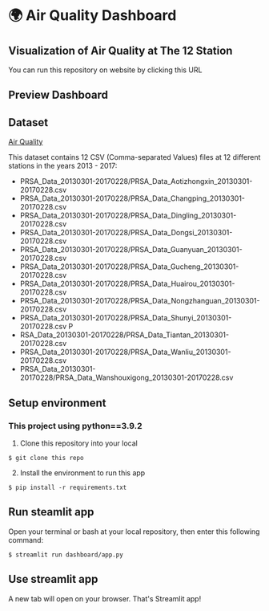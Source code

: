 # 🌍 Air Quality Dashboard
## Visualization of Air Quality at The 12 Station

You can run this repository on website by clicking this URL 

## Preview Dashboard



## Dataset 
[Air Quality](https://drive.google.com/file/d/1RhU3gJlkteaAQfyn9XOVAz7a5o1-etgr/view)

This dataset contains 12 CSV (Comma-separated Values) files at 12 different stations in the years 2013 - 2017:
- PRSA_Data_20130301-20170228/PRSA_Data_Aotizhongxin_20130301-20170228.csv 
- PRSA_Data_20130301-20170228/PRSA_Data_Changping_20130301-20170228.csv 
- PRSA_Data_20130301-20170228/PRSA_Data_Dingling_20130301-20170228.csv 
- PRSA_Data_20130301-20170228/PRSA_Data_Dongsi_20130301-20170228.csv 
- PRSA_Data_20130301-20170228/PRSA_Data_Guanyuan_20130301-20170228.csv 
- PRSA_Data_20130301-20170228/PRSA_Data_Gucheng_20130301-20170228.csv 
- PRSA_Data_20130301-20170228/PRSA_Data_Huairou_20130301-20170228.csv 
- PRSA_Data_20130301-20170228/PRSA_Data_Nongzhanguan_20130301-20170228.csv 
- PRSA_Data_20130301-20170228/PRSA_Data_Shunyi_20130301-20170228.csv P
- RSA_Data_20130301-20170228/PRSA_Data_Tiantan_20130301-20170228.csv 
- PRSA_Data_20130301-20170228/PRSA_Data_Wanliu_20130301-20170228.csv 
- PRSA_Data_20130301-20170228/PRSA_Data_Wanshouxigong_20130301-20170228.csv

## Setup environment

### This project using python==3.9.2

1. Clone this repository into your local

```
$ git clone this repo
```

2. Install the environment to run this app

```
$ pip install -r requirements.txt
```

## Run steamlit app

Open your terminal or bash at your local repository, then enter this following command:

```
$ streamlit run dashboard/app.py
```

## Use streamlit app

A new tab will open on your browser. That's Streamlit app!
